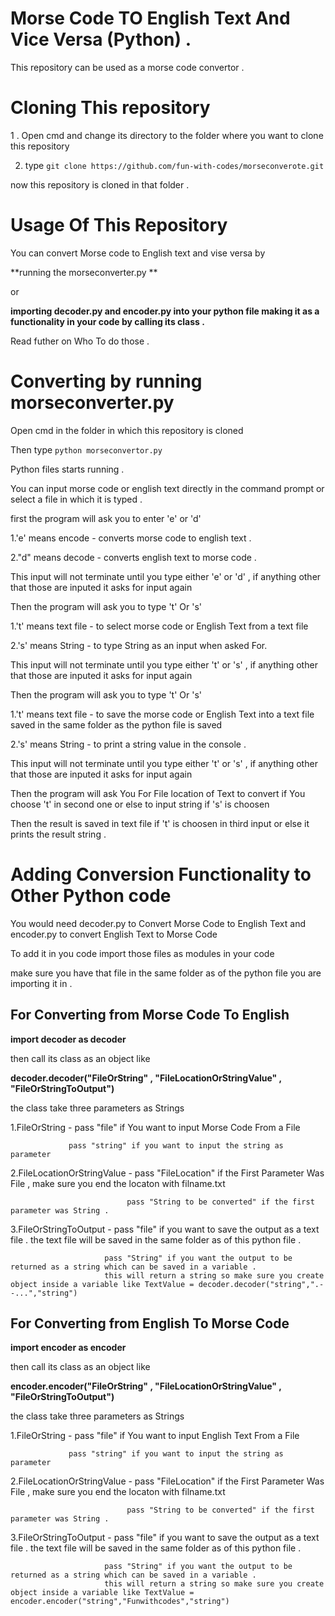 # Morse Code TO English Text And Vice Versa (Python) .

This repository can be used as a morse code convertor .

# Cloning This repository 

1 . Open cmd and change its directory to the folder where you want to clone this repository

2. type `git clone https://github.com/fun-with-codes/morseconverote.git`

now this repository is cloned in that folder .

# Usage Of This Repository 

You can convert Morse code to English text and vise versa by 

**running the morseconverter.py **

or

**importing decoder.py and encoder.py
into your python file making it as a functionality in your code by calling its 
class .**

Read futher on Who To do those .

# Converting by running morseconverter.py 

Open cmd in the folder in which this repository is cloned

Then type  `python morseconvertor.py `

Python files starts running .

You can input morse code or english text directly in the command prompt or select a file in which it is typed .

first the program will ask you to enter 'e' or 'd' 

1.'e' means encode - converts morse code to english text .

2."d" means decode - converts english text to morse code .

This input will not terminate until you type either 'e' or 'd' , if anything other that those are inputed it asks for input again

Then the program will ask you to type 't' Or 's'

1.'t' means text file - to select morse code or English Text from a text file

2.'s' means String - to type String as an input when asked For.

This input will not terminate until you type either 't' or 's' , if anything other that those are inputed it asks for input again

Then the program will ask you to type 't' Or 's'

1.'t' means text file - to save the morse code or English Text into a text file saved in the same folder as the python file is saved

2.'s' means String - to print a string value in the console .

This input will not terminate until you type either 't' or 's' , if anything other that those are inputed it asks for input again

Then the program will ask You For File location of Text to convert if You choose 't' in second one or else to input string if 's' is choosen

Then the result is saved in text file if 't' is choosen in third input or else it prints the result string .

# Adding Conversion Functionality to Other Python code

You would need decoder.py to Convert Morse Code to English Text and encoder.py to convert English Text to Morse Code

To add it in you code import those files as modules in your code 

make sure you have that file in the same folder as of the python file you are importing it in .

## For Converting from Morse Code To English

**import decoder as decoder**

then call its class as an object like 

**decoder.decoder("FileOrString" , "FileLocationOrStringValue" , "FileOrStringToOutput")**

the class take three parameters as Strings 

1.FileOrString - pass "file" if You want to input Morse Code From a File
                 
                 pass "string" if you want to input the string as parameter
                 
2.FileLocationOrStringValue - pass "FileLocation" if the First Parameter Was File , make sure you end the locaton with filname.txt
                              
                              pass "String to be converted" if the first parameter was String .
                              
3.FileOrStringToOutput - pass "file" if you want to save the output as a text file . the text file will be saved in the same folder as of this python file .

                         pass "String" if you want the output to be returned as a string which can be saved in a variable .
                         this will return a string so make sure you create object inside a variable like TextValue = decoder.decoder("string",".- -...","string")
                         
                 
## For Converting from English To Morse Code

**import encoder as encoder**

then call its class as an object like 

**encoder.encoder("FileOrString" , "FileLocationOrStringValue" , "FileOrStringToOutput")**

the class take three parameters as Strings 

1.FileOrString - pass "file" if You want to input English Text From a File
                 
                 pass "string" if you want to input the string as parameter
                 
2.FileLocationOrStringValue - pass "FileLocation" if the First Parameter Was File , make sure you end the locaton with filname.txt
                              
                              pass "String to be converted" if the first parameter was String .
                              
3.FileOrStringToOutput - pass "file" if you want to save the output as a text file . the text file will be saved in the same folder as of this python file .

                         pass "String" if you want the output to be returned as a string which can be saved in a variable .
                         this will return a string so make sure you create object inside a variable like TextValue = encoder.encoder("string","Funwithcodes","string")





